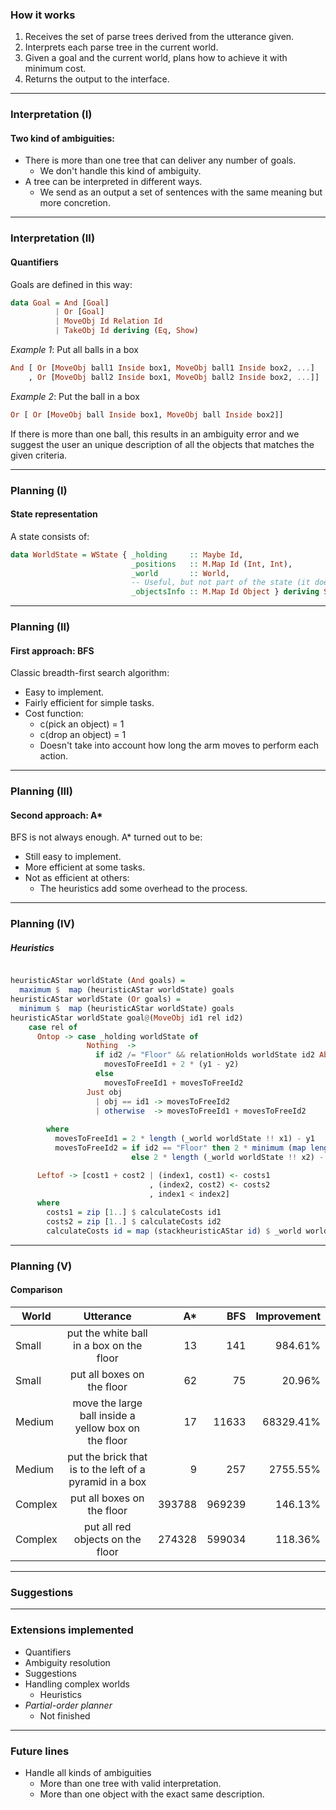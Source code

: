### How it works

1. Receives the set of parse trees derived from the utterance given.
2. Interprets each parse tree in the current world.
3. Given a goal and the current world, plans how to achieve it with minimum cost.
4. Returns the output to the interface.


* * *

### Interpretation (I)

#### Two kind of ambiguities:

+ There is more than one tree that can deliver any number of goals.
  + We don't handle this kind of ambiguity.
+ A tree can be interpreted in different ways.
  + We send as an output a set of sentences with the same meaning but more concretion.

* * *

### Interpretation (II)
#### Quantifiers
Goals are defined in this way:

```haskell
data Goal = And [Goal]
          | Or [Goal]
          | MoveObj Id Relation Id
          | TakeObj Id deriving (Eq, Show)
```

*Example 1*: Put all balls in a box

```haskell
And [ Or [MoveObj ball1 Inside box1, MoveObj ball1 Inside box2, ...]
    , Or [MoveObj ball2 Inside box1, MoveObj ball2 Inside box2, ...]]
```

*Example 2*: Put the ball in a box

```haskell
Or [ Or [MoveObj ball Inside box1, MoveObj ball Inside box2]]
```

If there is more than one ball, this results in an ambiguity error and we suggest the user an unique 
description of all the objects that matches the given criteria.

* * *

### Planning (I)

#### State representation

A state consists of:

```haskell
data WorldState = WState { _holding     :: Maybe Id,
                           _positions   :: M.Map Id (Int, Int),
                           _world       :: World,
                           -- Useful, but not part of the state (it doesn't change with the actions).
                           _objectsInfo :: M.Map Id Object } deriving Show
```


* * *

### Planning (II)

#### First approach: BFS

Classic breadth-first search algorithm:

+ Easy to implement.
+ Fairly efficient for simple tasks.
+ Cost function:
  + c(pick an object) = 1
  + c(drop an object) = 1
  + Doesn't take into account how long the arm moves to perform each action.

* * *

### Planning (III)

#### Second approach: A*

BFS is not always enough. A* turned out to be:
+ Still easy to implement.
+ More efficient at some tasks.
+ Not as efficient at others: 
  + The heuristics add some overhead to the process. 

* * *
### Planning (IV)

##### Heuristics

```haskell

heuristicAStar worldState (And goals) =
  maximum $  map (heuristicAStar worldState) goals
heuristicAStar worldState (Or goals) =
  minimum $  map (heuristicAStar worldState) goals
heuristicAStar worldState goal@(MoveObj id1 rel id2)
    case rel of
      Ontop -> case _holding worldState of
                 Nothing  ->
                   if id2 /= "Floor" && relationHolds worldState id2 Above id1 then
                     movesToFreeId1 + 2 * (y1 - y2)
                   else
                     movesToFreeId1 + movesToFreeId2
                 Just obj 
                   | obj == id1 -> movesToFreeId2
                   | otherwise  -> movesToFreeId1 + movesToFreeId2
                      
        where
          movesToFreeId1 = 2 * length (_world worldState !! x1) - y1
          movesToFreeId2 = if id2 == "Floor" then 2 * minimum (map length (_world worldState))
                           else 2 * length (_world worldState !! x2) - y2

      Leftof -> [cost1 + cost2 | (index1, cost1) <- costs1
                               , (index2, cost2) <- costs2
                               , index1 < index2]
      where
        costs1 = zip [1..] $ calculateCosts id1
        costs2 = zip [1..] $ calculateCosts id2
        calculateCosts id = map (stackheuristicAStar id) $ _world worldState
```

* * *

### Planning (V)

#### Comparison
| World        | Utterance      | A* | BFS | Improvement | 
| ------------- |:-------------:| -----:|-----:|-----:|
|    Small   | put the white ball in a box on the floor                | 13     | 141     | 984.61%    
|    Small   | put all boxes on the floor                              | 62     | 75      | 20.96%     
|    Medium  | move the large ball inside a yellow box on the floor    | 17     | 11633   | 68329.41%  
|    Medium  | put the brick that is to the left of a pyramid in a box | 9      | 257     | 2755.55%   
|    Complex | put all boxes on the floor                              | 393788 | 969239  | 146.13%    
|    Complex | put all red objects on the floor                        | 274328 | 599034  | 118.36%    

* * *

### Suggestions


* * *

### Extensions implemented

+ Quantifiers
+ Ambiguity resolution
+ Suggestions
+ Handling complex worlds
  + Heuristics
+ *Partial-order planner*
  + Not finished

* * *
### Future lines

+ Handle all kinds of ambiguities
  + More than one tree with valid interpretation.
  + More than one object with the exact same description.

